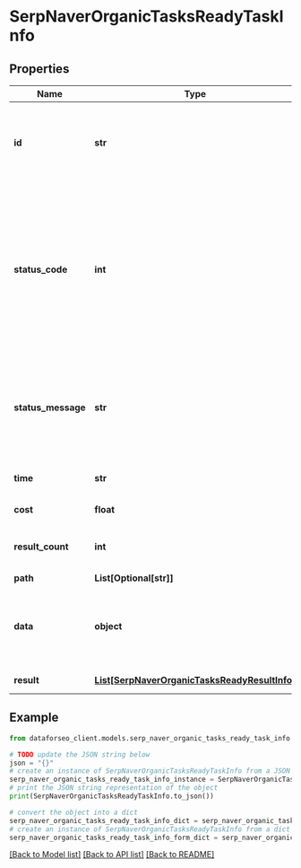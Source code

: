 # SerpNaverOrganicTasksReadyTaskInfo


## Properties

Name | Type | Description | Notes
------------ | ------------- | ------------- | -------------
**id** | **str** | task identifier unique task identifier in our system in the UUID format | [optional] 
**status_code** | **int** | status code of the task generated by DataForSEO, can be within the following range: 10000-60000 you can find the full list of the response codes here | [optional] 
**status_message** | **str** | informational message of the task you can find the full list of general informational messages here | [optional] 
**time** | **str** | execution time, seconds | [optional] 
**cost** | **float** | total tasks cost, USD | [optional] 
**result_count** | **int** | number of elements in the result array | [optional] 
**path** | **List[Optional[str]]** | URL path | [optional] 
**data** | **object** | contains the same parameters that you specified in the POST request | [optional] 
**result** | [**List[SerpNaverOrganicTasksReadyResultInfo]**](SerpNaverOrganicTasksReadyResultInfo.md) | array of results | [optional] 

## Example

```python
from dataforseo_client.models.serp_naver_organic_tasks_ready_task_info import SerpNaverOrganicTasksReadyTaskInfo

# TODO update the JSON string below
json = "{}"
# create an instance of SerpNaverOrganicTasksReadyTaskInfo from a JSON string
serp_naver_organic_tasks_ready_task_info_instance = SerpNaverOrganicTasksReadyTaskInfo.from_json(json)
# print the JSON string representation of the object
print(SerpNaverOrganicTasksReadyTaskInfo.to_json())

# convert the object into a dict
serp_naver_organic_tasks_ready_task_info_dict = serp_naver_organic_tasks_ready_task_info_instance.to_dict()
# create an instance of SerpNaverOrganicTasksReadyTaskInfo from a dict
serp_naver_organic_tasks_ready_task_info_form_dict = serp_naver_organic_tasks_ready_task_info.from_dict(serp_naver_organic_tasks_ready_task_info_dict)
```
[[Back to Model list]](../README.md#documentation-for-models) [[Back to API list]](../README.md#documentation-for-api-endpoints) [[Back to README]](../README.md)


